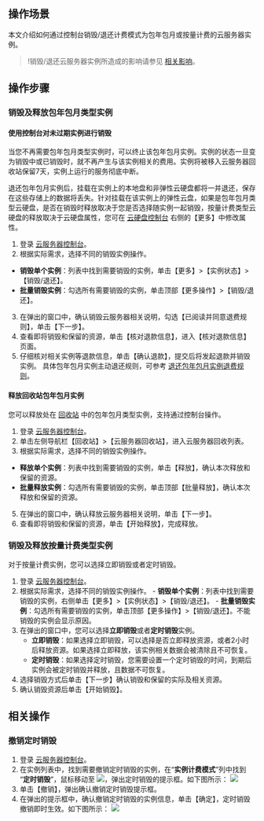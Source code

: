 ## 操作场景
本文介绍如何通过控制台销毁/退还计费模式为包年包月或按量计费的云服务器实例。
>!销毁/退还云服务器实例所造成的影响请参见 [相关影响](https://cloud.tencent.com/document/product/213/4930#.E7.9B.B8.E5.85.B3.E5.BD.B1.E5.93.8D)。
>



## 操作步骤
### 销毁及释放包年包月类型实例

#### 使用控制台对未过期实例进行销毁

当您不再需要包年包月类型实例时，可以终止该包年包月实例。实例的状态一旦变为销毁中或已销毁时，就不再产生与该实例相关的费用。实例将被移入云服务器回收站保留7天，实例上运行的服务彻底中断。

退还包年包月实例后，挂载在实例上的本地盘和非弹性云硬盘都将一并退还，保存在这些存储上的数据将丢失。针对挂载在该实例上的弹性云盘，如果是包年包月类型云硬盘，是否在销毁时释放取决于您是否选择随实例一起销毁，按量计费类型云硬盘的释放取决于云硬盘属性，您可在 [云硬盘控制台](https://console.cloud.tencent.com/cvm/cbs) 右侧的【更多】中修改属性。

1. 登录 [云服务器控制台](https://console.cloud.tencent.com/cvm/)。
2. 根据实际需求，选择不同的销毁实例操作。
 - **销毁单个实例**：列表中找到需要销毁的实例，单击【更多】>【实例状态】>【销毁/退还】。
 - **批量销毁实例**：勾选所有需要销毁的实例，单击顶部【更多操作】>【销毁/退还】。
3. 在弹出的窗口中，确认销毁云服务器相关说明，勾选【已阅读并同意退费规则】，单击【下一步】。
4. 查看即将销毁和保留的资源，单击【核对退款信息】，进入【核对退款信息】页面。
5. 仔细核对相关实例等退款信息，单击【确认退款】，提交后将发起退款并销毁实例。
  具体包年包月实例主动退还规则，可参考 [退还包年包月实例退费规则](https://cloud.tencent.com/document/product/213/9711)。

#### 释放回收站包年包月实例

您可以释放处在 [回收站](/doc/product/213/4931) 中的包年包月类型实例，支持通过控制台操作。
1. 登录 [云服务器控制台](https://console.cloud.tencent.com/cvm/)。
2. 单击左侧导航栏【回收站】>【云服务器回收站】，进入云服务器回收列表。
3. 根据实际需求，选择不同的销毁实例操作。
 - **释放单个实例**：列表中找到需要销毁的实例，单击【释放】，确认本次释放和保留的资源。
 - **批量释放实例**：勾选所有需要销毁的实例，单击顶部【批量释放】，确认本次释放和保留的资源。
5. 在弹出的窗口中，确认释放云服务器相关说明，单击【下一步】。
6. 查看即将销毁和保留的资源，单击【开始释放】，完成释放。

### 销毁及释放按量计费类型实例

对于按量计费实例，您可以选择立即销毁或者定时销毁。

1.   登录 [云服务器控制台]( https://console.cloud.tencent.com/cvm/)。
2.   根据实际需求，选择不同的销毁实例操作。
    - **销毁单个实例**：列表中找到需要销毁的实例，右侧单击【更多】>【实例状态】>【销毁/退还】。
    - **批量销毁实例**：勾选所有需要销毁的实例，单击顶部【更多操作】>【销毁/退还】。不能销毁的实例会显示原因。
3. 在弹出的窗口中，您可以选择**立即销毁**或者**定时销毁**实例。
 	 - **立即销毁**：如果选择立即销毁，可以选择是否立即释放资源，或者2小时后释放资源。如果选择立即释放，该实例相关数据会被清除且不可恢复。
 	 - **定时销毁**：如果选择定时销毁，您需要设置一个定时销毁的时间，到期后实例会被定时销毁并释放，且数据不可恢复。
4. 选择销毁方式后单击【下一步】确认销毁和保留的实际及相关资源。
5. 确认销毁资源后单击【开始销毁】。

## 相关操作
### 撤销定时销毁

1. 登录 [云服务器控制台]( https://console.cloud.tencent.com/cvm/)。
2. 在实例列表中，找到需要撤销定时销毁的实例，在“**实例计费模式**”列中找到 “**定时销毁**”，鼠标移动至 <img src="https://main.qcloudimg.com/raw/2b612d7419315e76aaa9a7f3a7c9a447.png" style="margin: 0;"></img>，弹出定时销毁的提示框。如下图所示：
![](https://main.qcloudimg.com/raw/20b88109df8a658c2ac7f038092ab256.png)
3. 单击【撤销】，弹出确认撤销定时销毁提示框。
4. 在弹出的提示框中，确认撤销定时销毁的实例信息，单击【确定】，定时销毁撤销即时生效。如下图所示：
![](https://main.qcloudimg.com/raw/c81053bc01605668d070a3634d7a2b22.png)

